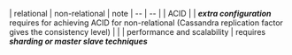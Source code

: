 
| relational | non-relational | note
| -- | -- |
| ACID |  | ***extra configuration*** requires for achieving ACID for non-relational (Cassandra replication factor gives the consistency level) | 
| |  performance and scalability | requires ***sharding or master slave techniques***
 